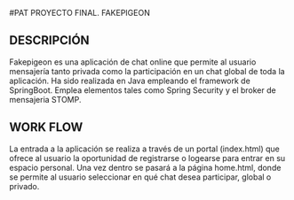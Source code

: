 #PAT PROYECTO FINAL. FAKEPIGEON
## DESCRIPCIÓN
Fakepigeon es una aplicación de chat online que permite al usuario mensajería tanto privada como la participación en un chat global de toda la aplicación. Ha sido realizada en Java empleando el framework de SpringBoot. Emplea elementos tales como Spring Security y el broker de mensajeria STOMP.

## WORK FLOW
La entrada a la aplicación se realiza a través de un portal (index.html) que ofrece al usuario la oportunidad de registrarse o logearse para entrar en su espacio personal. Una vez dentro se pasará a la página home.html, donde se permite al usuario seleccionar en qué chat desea participar, global o privado.
